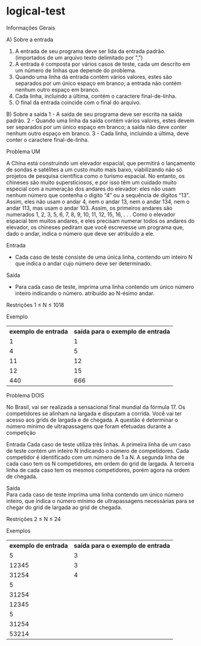 # logical-test

Informações Gerais 

A) Sobre a entrada 

1) A entrada de seu programa deve ser lida da entrada padrão. (importados de um arquivo texto delimitado por ",")
2) A entrada é composta por vários casos de teste, cada um descrito em um número de linhas que depende do problema. 
3) Quando uma linha da entrada contém vários valores, estes são separados por um único espaço em branco; a entrada não contém nenhum outro espaço em branco. 
4) Cada linha, incluindo a última, contém o caractere final-de-linha. 
5) O final da entrada coincide com o final do arquivo. 

 


B) Sobre a saída 
1 - A saída de seu programa deve ser escrita na saída padrão. 
2 - Quando uma linha da saída contém vários valores, estes devem ser separados por um único espaço em branco; a saída não deve conter nenhum outro espaço em branco. 
3 - Cada linha, incluindo a última, deve conter o caractere final-de-linha. 
 
 
 
 
 
Problema UM  

A China está construindo um elevador espacial, que permitirá o lançamento de sondas e satélites a um custo muito mais baixo, viabilizando não só projetos de pesquisa científica como o turismo espacial. No entanto, os chineses são muito supersticiosos, e por isso têm um cuidado muito especial com a numeração dos andares do elevador: eles não usam nenhum número que contenha o dígito “4” ou a sequência de dígitos “13”. Assim, eles não usam o andar 4, nem o andar 13, nem o andar 134, nem o andar 113, mas usam o andar 103. Assim, os primeiros andares são numerados 1, 2, 3, 5, 6, 7, 8, 9, 10, 11, 12, 15, 16, . . .  Como o elevador espacial tem muitos andares, e eles precisam numerar todos os andares do elevador, os chineses pediram que você escrevesse um programa que, dado o andar, indica o número que deve ser atribuído a ele. 

Entrada  
- Cada caso de teste consiste de uma única linha, contendo um inteiro N que indica o andar cujo número deve ser determinado. 

Saída 
- Para cada caso de teste, imprima uma linha contendo um único número inteiro indicando o número. atribuído ao N-ésimo andar. 
 
Restrições 1 ≤ N ≤ 1018 
 
Exemplo 
  
 <table>
  <tr>
   <th>exemplo de entrada</th>
   <th>saída para o exemplo de entrada
  </tr>
  <tr>
   <td>1</td><td>1</td>
 </tr>
 <tr>
   <td>4</td><td>5</td>
 </tr>
 <tr>
   <td>11</td><td>12</td>
 </tr>
 <tr>
   <td>12</td><td>15</td>
 </tr>
   <td>440</td><td>666</td>
 </tr>
 </table>
 




Problema DOIS 
 
 
No Brasil, vai ser realizada a sensacional final mundial da fórmula 17. Os competidores se alinham na largada e disputam a corrida. Você vai ter acesso aos grids de largada e de chegada. 
A questão é determinar o número mínimo de ultrapassagens que foram efetuadas durante a competição 
 
Entrada 
Cada caso de teste utiliza três linhas. A primeira linha de um caso de teste contém um inteiro N indicando o número de competidores. Cada competidor é identificado com um número de 1 a N. A segunda linha de cada caso tem os N competidores, em ordem do grid de largada. A terceira linha de cada caso tem os mesmos competidores, porém agora na ordem de chegada. 

Saída  
Para cada caso de teste imprima uma linha contendo um único número inteiro, que indica o número mínimo de ultrapassagens necessárias para se chegar do grid de largada ao grid de chegada. 
 
 
Restrições 
2 ≤ N ≤ 24 
 
Exemplos 
 
 <table>
  <tr>
   <th>exemplo de entrada</th>
   <th>saída para o exemplo de entrada
  </tr>
  <tr>
   <td>5</td><td>3</td>
 </tr>
 <tr>
   <td>12345</td><td>3</td>
 </tr>
 <tr>
   <td>31254</td><td>4</td>
 </tr>
 <tr>
   <td>5</td><td></td>
 </tr>
 <tr>
   <td>31254</td><td></td>
 </tr>
 <tr>
   <td>12345</td><td></td>
 </tr>
 <tr>
   <td>5</td><td></td>
 </tr>
 <tr>
   <td>31254</td><td></td>
 </tr>
 <tr>
   <td>53214</td><td></td>
 </tr>
 </table>
